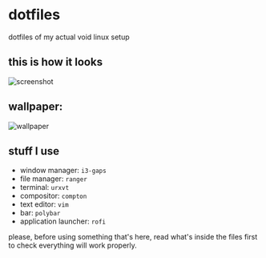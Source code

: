 # dotfiles
dotfiles of my actual void linux setup

## this is how it looks
![screenshot](https://image.ibb.co/kiTFa9/2018_08_23_122443_1440x900_scrot.png)

## wallpaper:
![wallpaper](https://image.ibb.co/jZEA8U/wallpaper_vaporwavy.jpg)

## stuff I use

- window manager: `i3-gaps`
- file manager: `ranger`
- terminal: `urxvt`
- compositor: `compton`
- text editor: `vim`
- bar: `polybar`
- application launcher: `rofi`

please, before using something that's here, read what's inside the files first to check everything will work properly.
